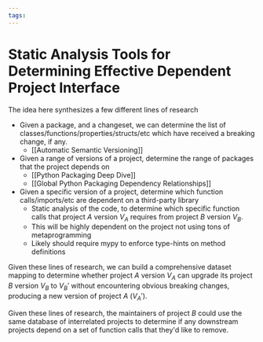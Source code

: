 ```yaml
---
tags:
---
```

# Static Analysis Tools for Determining Effective Dependent Project Interface

The idea here synthesizes a few different lines of research
- Given a package, and a changeset, we can determine the list of classes/functions/properties/structs/etc which have received a breaking change, if any.
	- [[Automatic Semantic Versioning]]
- Given a range of versions of a project, determine the range of packages that the project depends on
	- [[Python Packaging Deep Dive]]
	- [[Global Python Packaging Dependency Relationships]]
- Given a specific version of a project, determine which function calls/imports/etc are dependent on a third-party library
	- Static analysis of the code, to determine which specific function calls that project $A$ version $V_A$ requires from project $B$ version $V_B$.
	- This will be highly dependent on the project not using tons of metaprogramming
	- Likely should require mypy to enforce type-hints on method definitions

Given these lines of research, we can build a comprehensive dataset mapping to determine whether project $A$ version $V_A$ can upgrade its project $B$ version $V_B$ to $V_B'$ without encountering obvious breaking changes, producing a new version of project $A$ ($V_A'$).

Given these lines of research, the maintainers of project $B$ could use the same database of interrelated projects to determine if any downstream projects depend on a set of function calls that they'd like to remove.